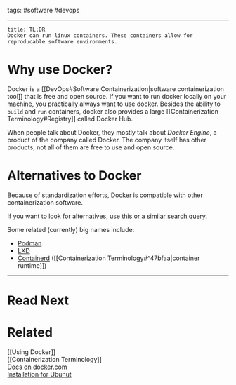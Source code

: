 tags: #software #devops

---

```ad-abstract
title: TL;DR
Docker can run linux containers. These containers allow for reproducable software environments.
```

# Why use Docker?

Docker is a [[DevOps#Software Containerization|software containerization tool]] that is free and open source. If you want to run docker locally on your machine, you practically always want to use docker. Besides the ability to `build` and `run` containers, docker also provides a large [[Containerization Terminology#Registry]] called Docker Hub.

When people talk about Docker, they mostly talk about _Docker Engine_, a product of the company called Docker. The company itself has other products, not all of them are free to use and open source.

# Alternatives to Docker

Because of standardization efforts, Docker is compatible with other containerization software.

If you want to look for alternatives, use [this or a similar search query.](https://www.google.com/search?q=os+level+virtualization+software) 

Some related (currently) big names include:

- [Podman](https://podman.io/)
- [LXD](https://linuxcontainers.org/)
- [Containerd](https://containerd.io/) ([[Containerization Terminology#^47bfaa|container runtime]])

---

# Read Next


# Related

[[Using Docker]]  
[[Containerization Terminology]]  
[Docs on docker.com](https://www.docker.com/)  
[Installation for Ubunut](https://docs.docker.com/engine/install/ubuntu/)